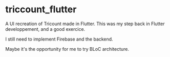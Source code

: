 # triccount_flutter

A UI recreation of Tricount made in Flutter.
This was my step back in Flutter developpement, and a good exercice.

I still need to implement Firebase and the backend.

Maybe it's the opportunity for me to try BLoC architecture.